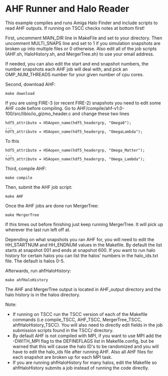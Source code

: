 # AHF Runner and Halo Reader

This example compiles and runs Amiga Halo Finder and include scripts to read AHF outputs. If running on TSCC checks notes at bottom first!

First, uncomment MAIN_DIR line in MakeFile and set to your directory. Then uncomment MULTI_SNAPS line and set to 1 if you simulation snapshots are broken up into multiple files or 0 otherwise. Also edit all of the job scripts (AHF.sh, HaloHistory.sh, and MergerTree.sh) to use your email address.

If needed, you can also edit the start and end snapshot numbers, the number snapshots each AHF job will deal with, and pick an OMP_NUM_THREADS number for your given number of cpu cores.

Second, download AHF:
```console
make download
```

If you are using FIRE-3 (or recent FIRE-2) snapshots you need to edit some AHF code before compiling. Go to AHF/compile/ahf-v1.0-100/src/libio/io_gizmo_header.c and change these two lines
```console
hdf5_attribute = H5Aopen_name(hdf5_headergrp, "Omega0");
...
hdf5_attribute = H5Aopen_name(hdf5_headergrp, "OmegaLambda");

```
To this
```console
hdf5_attribute = H5Aopen_name(hdf5_headergrp, "Omega_Matter");
...
hdf5_attribute = H5Aopen_name(hdf5_headergrp, "Omega_Lambda");
```

Third, compile AHF:
```console
make compile
```


Then, submit the AHF job script:
```console
make AHF
```

Once the AHF jobs are done run MergerTree:
```console
make MergerTree
```
If this times out before finishing just keep running MergerTree. It will pick up wherever the last run left off at.


Depending on what snapshots you ran AHF for, you will need to edit the HH_STARTNUM and HH_ENDNUM values in the Makefile. By default the list starts at snapshot 001 and ends at snapshot 600. If you want to run halo history for certain halos you can list the halos' numbers in the halo_ids.txt file. The default is halos 0-5.

Afterwards, run ahfHaloHistory:
```console
make ahfHaloHistory
```

The AHF and MergerTree output is located in AHF_output directory and the halo history is in the halos directory.

Note:
- If running on TSCC run the TSCC version of each of the Makefile commands (i.e compile_TSCC, AHF_TSCC, MergerTree_TSCC, ahfHaloHistory_TSCC). You will also need to directly edit fields in the job submission scripts found in the TSCC/ directory.
- By default AHF is not compiled with MPI, if you want to use MPI add the -DWITH_MPI flag to the DEFINEFLAGS list in Makefile.config, but be warned that this will cause the halo ID's to be randomized and you will have to edit the halo_ids file after running AHF. Also all AHF files for each snapshot are broken up for each MPI task.
- If you are running ahfHaloHistory for many halos, edit the Makefile so ahfHaloHistory submits a job instead of running the code directly.


